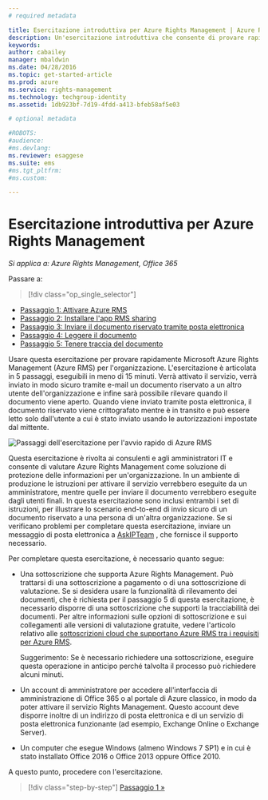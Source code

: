 ```yaml
---
# required metadata

title: Esercitazione introduttiva per Azure Rights Management | Azure RMS
description: Un'esercitazione introduttiva che consente di provare rapidamente Microsoft Azure Rights Management per l'organizzazione. L'esercitazione è articolata in 5 passaggi, eseguibili in meno di 15 minuti.
keywords:
author: cabailey
manager: mbaldwin
ms.date: 04/28/2016
ms.topic: get-started-article
ms.prod: azure
ms.service: rights-management
ms.technology: techgroup-identity
ms.assetid: 1db923bf-7d19-4fdd-a413-bfeb58af5e03

# optional metadata

#ROBOTS:
#audience:
#ms.devlang:
ms.reviewer: esaggese
ms.suite: ems
#ms.tgt_pltfrm:
#ms.custom:

---
```


# Esercitazione introduttiva per Azure Rights Management

*Si applica a: Azure Rights Management, Office 365*

Passare a: 
> [!div class="op_single_selector"]
- [Passaggio 1: Attivare Azure RMS](tutorial-step1.md)
- [Passaggio 2: Installare l'app RMS sharing](tutorial-step2.md)
- [Passaggio 3: Inviare il documento riservato tramite posta elettronica](tutorial-step3.md)
- [Passaggio 4: Leggere il documento](tutorial-step4.md)
- [Passaggio 5: Tenere traccia del documento](tutorial-step5.md)

Usare questa esercitazione per provare rapidamente Microsoft Azure Rights Management (Azure RMS) per l'organizzazione. L'esercitazione è articolata in 5 passaggi, eseguibili in meno di 15 minuti. Verrà attivato il servizio, verrà inviato in modo sicuro tramite e-mail un documento riservato a un altro utente dell'organizzazione e infine sarà possibile rilevare quando il documento viene aperto. Quando viene inviato tramite posta elettronica, il documento riservato viene crittografato mentre è in transito e può essere letto solo dall'utente a cui è stato inviato usando le autorizzazioni impostate dal mittente.

![Passaggi dell'esercitazione per l'avvio rapido di Azure RMS](../media/AzRMS_QuickStartStepsAll.PNG)

Questa esercitazione è rivolta ai consulenti e agli amministratori IT e consente di valutare Azure Rights Management come soluzione di protezione delle informazioni per un'organizzazione. In un ambiente di produzione le istruzioni per attivare il servizio verrebbero eseguite da un amministratore, mentre quelle per inviare il documento verrebbero eseguite dagli utenti finali. In questa esercitazione sono inclusi entrambi i set di istruzioni, per illustrare lo scenario end-to-end di invio sicuro di un documento riservato a una persona di un'altra organizzazione. Se si verificano problemi per completare questa esercitazione, inviare un messaggio di posta elettronica a [AskIPTeam](mailto:askipteam@microsoft.com?subject=Having%20problems%20with%20the%20Quick%20Start%20tutorial) , che fornisce il supporto necessario.

Per completare questa esercitazione, è necessario quanto segue:

-   Una sottoscrizione che supporta Azure Rights Management. Può trattarsi di una sottoscrizione a pagamento o di una sottoscrizione di valutazione. Se si desidera usare la funzionalità di rilevamento dei documenti, che è richiesta per il passaggio 5 di questa esercitazione, è necessario disporre di una sottoscrizione che supporti la tracciabilità dei documenti. Per altre informazioni sulle opzioni di sottoscrizione e sui collegamenti alle versioni di valutazione gratuite, vedere l'articolo relativo alle [sottoscrizioni cloud che supportano Azure RMS tra i requisiti per Azure RMS](requirements-subscriptions.md).

    Suggerimento: Se è necessario richiedere una sottoscrizione, eseguire questa operazione in anticipo perché talvolta il processo può richiedere alcuni minuti.

-   Un account di amministratore per accedere all'interfaccia di amministrazione di Office 365 o al portale di Azure classico, in modo da poter attivare il servizio Rights Management. Questo account deve disporre inoltre di un indirizzo di posta elettronica e di un servizio di posta elettronica funzionante (ad esempio, Exchange Online o Exchange Server).

-   Un computer che esegue Windows (almeno Windows 7 SP1) e in cui è stato installato Office 2016 o Office 2013 oppure Office 2010.

A questo punto, procedere con l'esercitazione.

>[!div class="step-by-step"] [Passaggio 1 »](tutorial-step1.md)





<!--HONumber=May16_HO2-->


